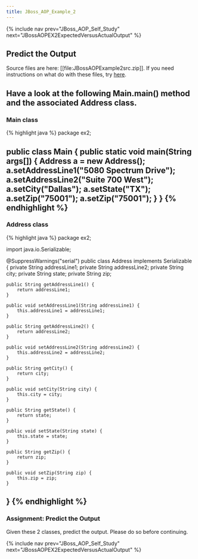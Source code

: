 ```yaml
---
title: JBoss_AOP_Example_2
---
```

{% include nav prev="JBoss_AOP_Self_Study" next="JBossAOPEX2ExpectedVersusActualOutput" %}

## Predict the Output
Source files are here: [[file:JBossAOPExample2src.zip]]. If you need instructions on what do with these files, try [here](ExtractingSourceFilesIntoProject).

Have a look at the following Main.main() method and the associated Address class.
----
### Main class
{% highlight java %}
package ex2;

public class Main {
	public static void main(String args[]) {
		Address a = new Address();
		a.setAddressLine1("5080 Spectrum Drive");
		a.setAddressLine2("Suite 700 West");
		a.setCity("Dallas");
		a.setState("TX");
		a.setZip("75001");
		a.setZip("75001");
	}
}
{% endhighlight %}
----
### Address class
{% highlight java %}
package ex2;

import java.io.Serializable;

@SuppressWarnings("serial")
public class Address implements Serializable {
	private String addressLine1;
	private String addressLine2;
	private String city;
	private String state;
	private String zip;

	public String getAddressLine1() {
		return addressLine1;
	}

	public void setAddressLine1(String addressLine1) {
		this.addressLine1 = addressLine1;
	}

	public String getAddressLine2() {
		return addressLine2;
	}

	public void setAddressLine2(String addressLine2) {
		this.addressLine2 = addressLine2;
	}

	public String getCity() {
		return city;
	}

	public void setCity(String city) {
		this.city = city;
	}

	public String getState() {
		return state;
	}

	public void setState(String state) {
		this.state = state;
	}

	public String getZip() {
		return zip;
	}

	public void setZip(String zip) {
		this.zip = zip;
	}
}
{% endhighlight %}
----
### Assignment: Predict the Output

Given these 2 classes, predict the output. Please do so before continuing.

{% include nav prev="JBoss_AOP_Self_Study" next="JBossAOPEX2ExpectedVersusActualOutput" %}
